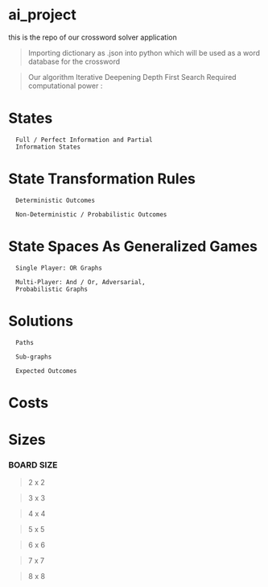 # ai_project
this is the repo of our crossword solver application

> Importing dictionary as .json into python which will be used as a word database for the crossword

> Our algorithm
Iterative Deepening Depth First Search
Required computational power :

# States

      Full / Perfect Information and Partial
      Information States

# State Transformation Rules

      Deterministic Outcomes
      
      Non-Deterministic / Probabilistic Outcomes

# State Spaces As Generalized Games

      Single Player: OR Graphs
      
      Multi-Player: And / Or, Adversarial,
      Probabilistic Graphs

# Solutions
      
      Paths
      
      Sub-graphs
      
      Expected Outcomes

# Costs

# Sizes



### BOARD SIZE
> 2 x 2

> 3 x 3

> 4 x 4

> 5 x 5

> 6 x 6

> 7 x 7

> 8 x 8














